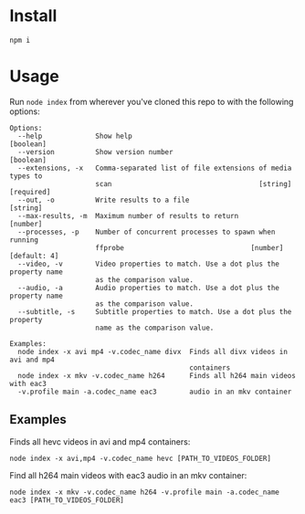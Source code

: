 # Install

`npm i`

# Usage

Run `node index` from wherever you've cloned this repo to with the following options:

```
Options:
  --help             Show help                                         [boolean]
  --version          Show version number                               [boolean]
  --extensions, -x   Comma-separated list of file extensions of media types to
                     scan                                    [string] [required]
  --out, -o          Write results to a file                            [string]
  --max-results, -m  Maximum number of results to return                [number]
  --processes, -p    Number of concurrent processes to spawn when running
                     ffprobe                               [number] [default: 4]
  --video, -v        Video properties to match. Use a dot plus the property name
                     as the comparison value.
  --audio, -a        Audio properties to match. Use a dot plus the property name
                     as the comparison value.
  --subtitle, -s     Subtitle properties to match. Use a dot plus the property
                     name as the comparison value.

Examples:
  node index -x avi mp4 -v.codec_name divx  Finds all divx videos in avi and mp4
                                            containers
  node index -x mkv -v.codec_name h264      Finds all h264 main videos with eac3
  -v.profile main -a.codec_name eac3        audio in an mkv container
```

## Examples

Finds all hevc videos in avi and mp4 containers:

`node index -x avi,mp4 -v.codec_name hevc [PATH_TO_VIDEOS_FOLDER]`

Find all h264 main videos with eac3 audio in an mkv container:

`node index -x mkv -v.codec_name h264 -v.profile main -a.codec_name eac3 [PATH_TO_VIDEOS_FOLDER]`
